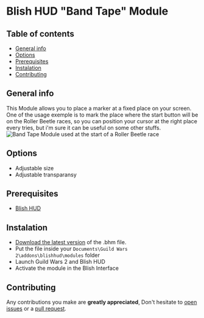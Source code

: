 # Blish HUD "Band Tape" Module
## Table of contents
* [General info](#general-info)
* [Options](#options)
* [Prerequisites](#prerequisites)
* [Instalation](#instalation)
* [Contributing](#contributing)
## General info
This Module allows you to place a marker at a fixed place on your screen.\
One of the usage exemple is to mark the place where the start button will be on the Roller Beetle races, so you can position your cursor at the right place every tries, but i'm sure it can be useful on some other stuffs.\
![Band Tape Module used at the start of a Roller Beetle race](/images/band-tape.gif)

## Options
* Adjustable size
* Adjustable transparansy

## Prerequisites
* [Blish HUD](https://blishhud.com/)

## Instalation
* [Download the latest version](https://github.com/Rendannor/Blish-HUD-Band-Tape-Module/releases) of the .bhm file.
* Put the file inside your ```Documents\Guild Wars 2\addons\blishhud\modules``` folder
* Launch Guild Wars 2 and Blish HUD
* Activate the module in the Blish Interface

## Contributing
Any contributions you make are **greatly appreciated**, Don't hesitate to [open issues](https://github.com/Rendannor/Blish-HUD-Band-Tape-Module/issues) or a [pull request](https://github.com/Rendannor/Blish-HUD-Band-Tape-Module/pulls).

